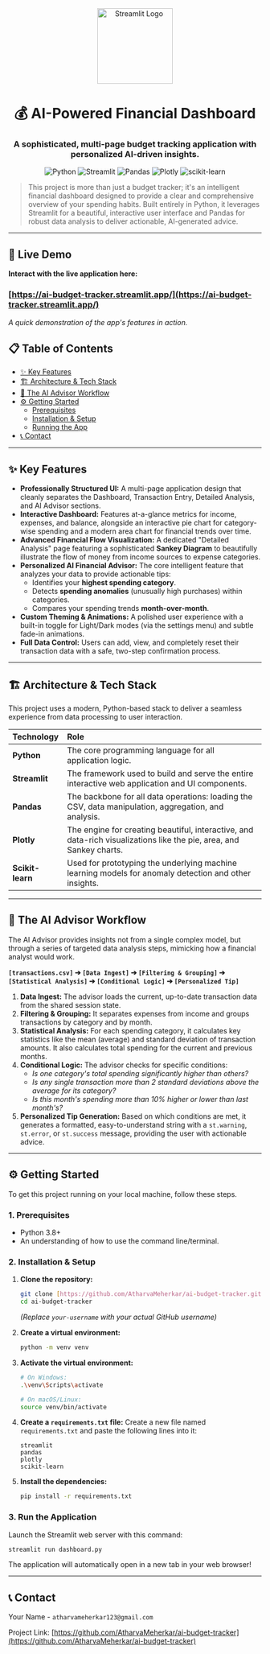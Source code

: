 <div align="center">

<img src="https://raw.githubusercontent.com/streamlit/streamlit/develop/components/extras/images/logo.png" alt="Streamlit Logo" width="150"/>

# 💰 AI-Powered Financial Dashboard

### A sophisticated, multi-page budget tracking application with personalized AI-driven insights.

![Python](https://img.shields.io/badge/Python-3.9+-3776AB?style=for-the-badge&logo=python&logoColor=white)
![Streamlit](https://img.shields.io/badge/Streamlit-1.x-FF4B4B?style=for-the-badge&logo=streamlit&logoColor=white)
![Pandas](https://img.shields.io/badge/Pandas-2.x-150458?style=for-the-badge&logo=pandas&logoColor=white)
![Plotly](https://img.shields.io/badge/Plotly-5.x-3F4F75?style=for-the-badge&logo=plotly&logoColor=white)
![scikit-learn](https://img.shields.io/badge/scikit--learn-1.x-F89939?style=for-the-badge&logo=scikit-learn&logoColor=white)

</div>

> This project is more than just a budget tracker; it's an intelligent financial dashboard designed to provide a clear and comprehensive overview of your spending habits. Built entirely in Python, it leverages Streamlit for a beautiful, interactive user interface and Pandas for robust data analysis to deliver actionable, AI-generated advice.

---

## 🚀 Live Demo

**Interact with the live application here:**

### **[https://ai-budget-tracker.streamlit.app/](https://ai-budget-tracker.streamlit.app/)**
  
*A quick demonstration of the app's features in action.*

## 📋 Table of Contents
- [✨ Key Features](#-key-features)
- [🏗️ Architecture & Tech Stack](#️-architecture--tech-stack)
- [🔧 The AI Advisor Workflow](#-the-ai-advisor-workflow)
- [⚙️ Getting Started](#️-getting-started)
  - [Prerequisites](#1-prerequisites)
  - [Installation & Setup](#2-installation--setup)
  - [Running the App](#3-run-the-application)
- [📞 Contact](#-contact)

---

## ✨ Key Features

-   **Professionally Structured UI:** A multi-page application design that cleanly separates the Dashboard, Transaction Entry, Detailed Analysis, and AI Advisor sections.
-   **Interactive Dashboard:** Features at-a-glance metrics for income, expenses, and balance, alongside an interactive pie chart for category-wise spending and a modern area chart for financial trends over time.
-   **Advanced Financial Flow Visualization:** A dedicated "Detailed Analysis" page featuring a sophisticated **Sankey Diagram** to beautifully illustrate the flow of money from income sources to expense categories.
-   **Personalized AI Financial Advisor:** The core intelligent feature that analyzes your data to provide actionable tips:
    -   Identifies your **highest spending category**.
    -   Detects **spending anomalies** (unusually high purchases) within categories.
    -   Compares your spending trends **month-over-month**.
-   **Custom Theming & Animations:** A polished user experience with a built-in toggle for Light/Dark modes (via the settings menu) and subtle fade-in animations.
-   **Full Data Control:** Users can add, view, and completely reset their transaction data with a safe, two-step confirmation process.

---

## 🏗️ Architecture & Tech Stack

This project uses a modern, Python-based stack to deliver a seamless experience from data processing to user interaction.

| Technology | Role |
| :--- | :--- |
| **Python** | The core programming language for all application logic. |
| **Streamlit** | The framework used to build and serve the entire interactive web application and UI components. |
| **Pandas** | The backbone for all data operations: loading the CSV, data manipulation, aggregation, and analysis. |
| **Plotly** | The engine for creating beautiful, interactive, and data-rich visualizations like the pie, area, and Sankey charts. |
| **Scikit-learn** | Used for prototyping the underlying machine learning models for anomaly detection and other insights. |

---

## 🔧 The AI Advisor Workflow

The AI Advisor provides insights not from a single complex model, but through a series of targeted data analysis steps, mimicking how a financial analyst would work.

**`[transactions.csv]` ➔ `[Data Ingest]` ➔ `[Filtering & Grouping]` ➔ `[Statistical Analysis]` ➔ `[Conditional Logic]` ➔ `[Personalized Tip]`**

1.  **Data Ingest:** The advisor loads the current, up-to-date transaction data from the shared session state.
2.  **Filtering & Grouping:** It separates expenses from income and groups transactions by category and by month.
3.  **Statistical Analysis:** For each spending category, it calculates key statistics like the mean (average) and standard deviation of transaction amounts. It also calculates total spending for the current and previous months.
4.  **Conditional Logic:** The advisor checks for specific conditions:
    -   *Is one category's total spending significantly higher than others?*
    -   *Is any single transaction more than 2 standard deviations above the average for its category?*
    -   *Is this month's spending more than 10% higher or lower than last month's?*
5.  **Personalized Tip Generation:** Based on which conditions are met, it generates a formatted, easy-to-understand string with a `st.warning`, `st.error`, or `st.success` message, providing the user with actionable advice.

---

## ⚙️ Getting Started

To get this project running on your local machine, follow these steps.

### **1. Prerequisites**
-   Python 3.8+
-   An understanding of how to use the command line/terminal.

### **2. Installation & Setup**

1.  **Clone the repository:**
    ```bash
    git clone [https://github.com/AtharvaMeherkar/ai-budget-tracker.git](https://github.com/AtharvaMeherkar/ai-budget-tracker.git)
    cd ai-budget-tracker
    ```
    *(Replace `your-username` with your actual GitHub username)*

2.  **Create a virtual environment:**
    ```bash
    python -m venv venv
    ```

3.  **Activate the virtual environment:**
    ```bash
    # On Windows:
    .\venv\Scripts\activate
    
    # On macOS/Linux:
    source venv/bin/activate
    ```

4.  **Create a `requirements.txt` file:**
    Create a new file named `requirements.txt` and paste the following lines into it:
    ```text
    streamlit
    pandas
    plotly
    scikit-learn
    ```

5.  **Install the dependencies:**
    ```bash
    pip install -r requirements.txt
    ```

### **3. Run the Application**

Launch the Streamlit web server with this command:
```bash
streamlit run dashboard.py
```
The application will automatically open in a new tab in your web browser!

---

## 📞 Contact

Your Name - `atharvameherkar123@gmail.com`

Project Link: [https://github.com/AtharvaMeherkar/ai-budget-tracker](https://github.com/AtharvaMeherkar/ai-budget-tracker)
